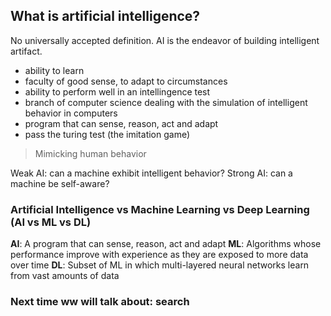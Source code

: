 ## What is artificial intelligence?

No universally accepted definition. AI is the endeavor of building intelligent artifact.

- ability to learn
- faculty of good sense, to adapt to circumstances
- ability to perform well in an intellingence test
- branch of computer science dealing with the simulation of intelligent behavior in computers
- program that can sense, reason, act and adapt
- pass the turing test (the imitation game)

> Mimicking human behavior

Weak AI: can a machine exhibit intelligent behavior?
Strong AI: can a machine be self-aware?

### Artificial Intelligence vs Machine Learning vs Deep Learning  (AI vs ML vs DL)

**AI**: A program that can sense, reason, act and adapt
**ML**: Algorithms whose performance improve with experience as they are exposed to more data over time
**DL**: Subset of ML in which multi-layered neural networks learn from vast amounts of data

### Next time ww will talk about: search
